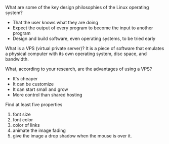 What are some of the key design philosophies of the Linux operating system?
* That the user knows what they are doing
* Expect the output of every program to become the input to another program
* Design and build software, even operating systems, to be tried early

What is a VPS (virtual private server)?
  It is a piece of software that emulates a physical computer with its own operating system, disc space, and bandwidth.

What, according to your research, are the advantages of using a VPS?
* It's cheaper
* It can be customize
* It can start small and grow
* More control than shared hosting

Find at least five properties 
1. font size
2. font color
3. color of links
4. animate the image fading
5. give the image a drop shadow when the mouse is over it.
